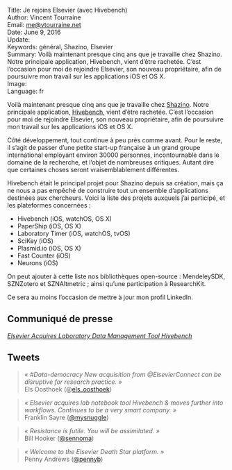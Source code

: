 Title:    Je rejoins Elsevier (avec Hivebench)  
Author:   Vincent Tourraine  
Email:    me@vtourraine.net  
Date:     June 9, 2016  
Update:   
Keywords: général, Shazino, Elsevier  
Summary:  Voilà maintenant presque cinq ans que je travaille chez Shazino. Notre principale application, Hivebench, vient d’être rachetée. C’est l’occasion pour moi de rejoindre Elsevier, son nouveau propriétaire, afin de poursuivre mon travail sur les applications iOS et OS X.  
Image:    
Language: fr  


Voilà maintenant presque cinq ans que je travaille chez [Shazino](/blog/2011/rejoins-equipe-shazino). Notre principale application, [Hivebench](https://www.hivebench.com), vient d’être rachetée. C’est l’occasion pour moi de rejoindre Elsevier, son nouveau propriétaire, afin de poursuivre mon travail sur les applications iOS et OS X.

Côté développement, tout continue à peu près comme avant. Pour le reste, il s’agit de passer d’une petite start-up française à un grand groupe international employant environ 30000 personnes, incontournable dans le domaine de la recherche, et l’objet de nombreuses critiques. Autant dire que certaines choses seront vraisemblablement différentes.

Hivebench était le principal projet pour Shazino depuis sa création, mais ça ne nous a pas empêché de construire tout un ensemble d’applications destinées aux chercheurs. Voici la liste des projets auxquels j’ai participé, et les plateformes concernées :

- Hivebench (iOS, watchOS, OS X)
- PaperShip (iOS, OS X)
- Laboratory Timer (iOS, watchOS, tvOS)
- SciKey (iOS)
- Plasmid.io (iOS, OS X)
- Fast Counter (iOS)
- Neurons (iOS)

On peut ajouter à cette liste nos bibliothèques open-source : MendeleySDK, SZNZotero et SZNAltmetric ; ainsi qu’une participation à ResearchKit.

Ce sera au moins l’occasion de mettre à jour mon profil LinkedIn.


## Communiqué de presse

[_Elsevier Acquires Laboratory Data Management Tool Hivebench_](https://www.elsevier.com/about/press-releases/corporate/elsevier-acquires-laboratory-data-management-tool-hivebench)  


## Tweets

> _« #Data-democracy New acquisition from @ElsevierConnect can be disruptive for research practice. »_  
> Els Oosthoek (@[els_oosthoek](https://twitter.com/els_oosthoek/status/740439729699749889))

<!-- -->

> _« Elsevier acquires lab notebook tool Hivebench & moves further into workflows. Continues to be a very smart company. »_  
> Franklin Sayre ([@mysnuggle](https://twitter.com/mysnuggle/status/740218250798243840))

<!-- -->

> _« Resistance is futile. You will be assimilated. »_  
> Bill Hooker ([@sennoma](https://twitter.com/sennoma/status/740591556395159552))

<!-- -->

> _« Welcome to the Elsevier Death Star platform. »_  
> Penny Andrews ([@pennyb](https://twitter.com/pennyb/status/740204079360671744))